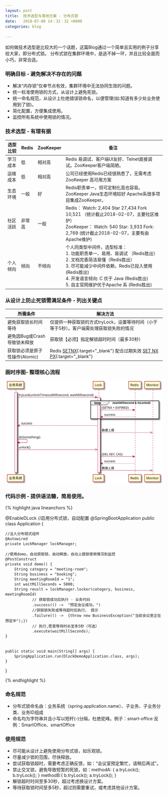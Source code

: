 ```yaml
---
layout: post
title:  技术选型与落地方案 - 分布式锁
date:   2018-07-08 14：32：32 +0800
categories: blog

---
```


如何做技术选型是比较大的一个话题，这篇Blog通过一个简单且实用的例子分享给大家，即分布式锁。
分布式锁在集群环境中，是逃不掉一环，并且比较全面而小巧，非常合适。

### 明确目标 - 避免解决不存在的问题
- 解决“内存锁”仅单节点有效，集群环境中无法协同生效的问题。
- 统一标准使用锁的方式，从设计上避免死锁。
- 统一命名规范，从设计上杜绝错误锁命名，以便管理(如:知道有多少处业务使用到了锁)。
- 简化配置，方便集成使用。
- 监控所有系统中使用锁的情况。

### 技术选型 - 有理有据

| 选型比较 | Redis | ZooKeeper | 备注 |
| ------- | ---- | ----------- | -- |
| 学习成本 | 低 | 相对高 | Redis 易调试、客户端UI友好、Telnet直接调试。ZooKeeper客户端简陋。|
| 运维成本 | 低 | 相对高 | 公司已经使用Redis已经很熟悉了，无需考虑 ZooKeeper 高可用方案 |
| 生态环境 | 一般 | 好 | Redis职责单一，但可定制化高也容易。ZooKeeper Java生态环境较好 Apache系很多项目集成ZooKeeper。 |
| 社区活跃 | 非常高 | 一般 | Redis： Watch: 2,404  Star 27,434  Fork 10,521 （统计截止2018-02-07，主要社区维护） <br /> ZooKeeper： Watch: 540  Star: 3,933  Fork: 2,769 (统计截止2018-02-07，主要有由Apache维护) |
| 个人倾向 | 倾向 | 不倾向 | 个人同类型中间件，选型标准：<br /> 1. 功能职责单一、易用、易调试 （Redis胜出）<br/> 2. 文档完善简洁易懂（Redis胜出） <br /> 3. 尽可能减少中间件依赖，Redis已投入使用 (Redis胜出) <br /> 4. 开发语言倾向: C 优于 Java (Redis胜出) <br /> 5. 自主官网维护优于Apache 系 (Redis胜出)|

### 从设计上防止死锁需满足条件 - 列出关键点

| 所需条件 | 解决方法 |
| ------- | ------- |
| 避免获取锁长时间等待 | 仅提供一种获取锁的方式tryLock，设置等待时间（小于等于5秒）。客户端需处理获取锁失败的情况 |
| 避免因Bug或Crash导致锁未释放 | 	获取锁【必须】指定解锁超时时间（最多30秒）|
| 获取锁必须是原子性操作(Atomic) | Redis [SETNX](https://redis.io/commands/setnx){:target="_blank"} 配合过期失效 [SET NX PX](https://redis.io/commands/set){:target="_blank"} |


### 画时序图- 整理核心流程

![](/img/distributed-lock/dlock.svg)

### 代码示例 - 提供语法糖，简易使用。

{% highlight java lineanchors %}

@EnableDLock //启用分布式锁，自动配置
@SpringBootApplication
public class Application {
    
    //注入分布锁式组件
    @Autowired
    private LockManager lockManager;
	
    //使用demo，自动获取锁，自动释放，自动上报锁使用情况到监控
    @PostConstruct
    private void demo() {
        String category = "meeting-room";
        String business = "booking";
        String meetingRoomId = "1";
        int waitMillSeconds = 5000;
        String reuslt = lockManager.locker(category, business, meetingRoomId)
                // 获取锁成功后执行 - 业务代码
                .success(() ->  "预定会议成功。")
                //获取锁失败或等待超时后执行， 提示
                .failure(() ->  {throw new BusinessException("当前会议室正在预定中");})
                // 执行,愿意等待时长至多5秒（可选）
                .execute(waitMillSeconds);
    }	
	
	
    public static void main(String[] args) {
        SpringApplication.run(DlockDemoApplication.class, args);
    }
}

{% endhighlight %}

### 命名规范

- 分布式锁命名由：业务系统（spring.application.name）、子业务、子业务分类、业务ID组成
- 命名均为字符串并且小写以短杆(-)分隔，杜绝驼峰。例子：smart-office 反例：SmartOffice、smartOffice

### 使用规范
- 尽可能从设计上避免使用分布式锁，如乐观锁。
- 尽量减少锁的范围，尽快释放。
- 尝试获取锁超时，需要考虑正确反馈，如：“会议室预定繁忙，请稍后再试”。
- 禁止交叉锁，避免导致短暂的死锁，如：methodA: { a.tryLock(); b.tryLock(); } methodB:{ b.tryLock(); a.tryLock(); }
- 解锁超时时间至多30秒，超过考虑换设计方案。
- 等待获取锁时间至多5秒，超过则需要重试，或考虑其他设计方案。